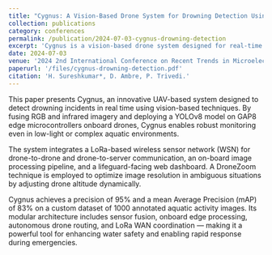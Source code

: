 ```yaml
---
title: "Cygnus: A Vision-Based Drone System for Drowning Detection Using IoT"
collection: publications
category: conferences
permalink: /publication/2024-07-03-cygnus-drowning-detection
excerpt: 'Cygnus is a vision-based drone system designed for real-time drowning detection using IR/RGB fusion, YOLOv8, edge computing, and LoRa-based communication.'
date: 2024-07-03
venue: '2024 2nd International Conference on Recent Trends in Microelectronics, Automation, Computing and Communications Systems (ICMACC)'
paperurl: '/files/cygnus-drowning-detection.pdf'
citation: 'H. Sureshkumar*, D. Ambre, P. Trivedi.'
---
```


This paper presents Cygnus, an innovative UAV-based system designed to detect drowning incidents in real time using vision-based techniques. By fusing RGB and infrared imagery and deploying a YOLOv8 model on GAP8 edge microcontrollers onboard drones, Cygnus enables robust monitoring even in low-light or complex aquatic environments.

The system integrates a LoRa-based wireless sensor network (WSN) for drone-to-drone and drone-to-server communication, an on-board image processing pipeline, and a lifeguard-facing web dashboard. A DroneZoom technique is employed to optimize image resolution in ambiguous situations by adjusting drone altitude dynamically.

Cygnus achieves a precision of 95% and a mean Average Precision (mAP) of 83% on a custom dataset of 1000 annotated aquatic activity images. Its modular architecture includes sensor fusion, onboard edge processing, autonomous drone routing, and LoRa WAN coordination — making it a powerful tool for enhancing water safety and enabling rapid response during emergencies.
